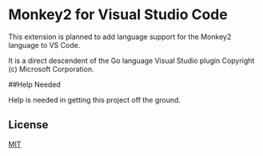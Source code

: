 # Monkey2 for Visual Studio Code

This extension is planned to add language support for the Monkey2 language to VS Code.

It is a direct descendent of the Go language Visual Studio plugin Copyright (c) Microsoft Corporation.

##Help Needed

Help is needed in getting this project off the ground.

## License
[MIT](LICENSE)
